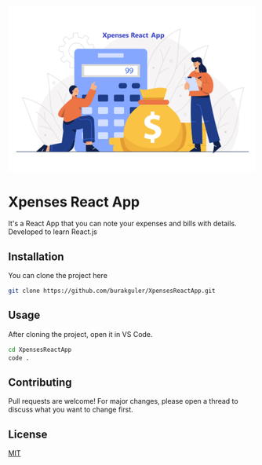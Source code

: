 ![Image designed by jcomp](./xpensesImage.png)
---
# **Xpenses React App**

It's a React App that you can note your expenses and bills with details. Developed to learn React.js

## Installation

You can clone the project here

```bash
git clone https://github.com/burakguler/XpensesReactApp.git
```

## Usage

After cloning the project, open it in VS Code.

```bash
cd XpensesReactApp
code .
```

## Contributing
Pull requests are welcome! For major changes, please open a thread to discuss what you want to change first.


## License
[MIT](https://choosealicense.com/licenses/mit/)
